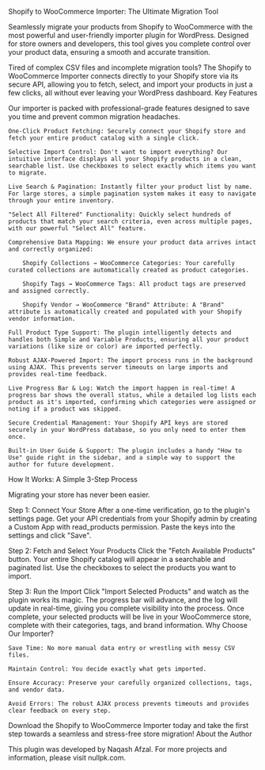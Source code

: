 Shopify to WooCommerce Importer: The Ultimate Migration Tool

Seamlessly migrate your products from Shopify to WooCommerce with the most powerful and user-friendly importer plugin for WordPress. Designed for store owners and developers, this tool gives you complete control over your product data, ensuring a smooth and accurate transition.

Tired of complex CSV files and incomplete migration tools? The Shopify to WooCommerce Importer connects directly to your Shopify store via its secure API, allowing you to fetch, select, and import your products in just a few clicks, all without ever leaving your WordPress dashboard.
Key Features

Our importer is packed with professional-grade features designed to save you time and prevent common migration headaches.

    One-Click Product Fetching: Securely connect your Shopify store and fetch your entire product catalog with a single click.

    Selective Import Control: Don't want to import everything? Our intuitive interface displays all your Shopify products in a clean, searchable list. Use checkboxes to select exactly which items you want to migrate.

    Live Search & Pagination: Instantly filter your product list by name. For large stores, a simple pagination system makes it easy to navigate through your entire inventory.

    "Select All Filtered" Functionality: Quickly select hundreds of products that match your search criteria, even across multiple pages, with our powerful "Select All" feature.

    Comprehensive Data Mapping: We ensure your product data arrives intact and correctly organized:

        Shopify Collections → WooCommerce Categories: Your carefully curated collections are automatically created as product categories.

        Shopify Tags → WooCommerce Tags: All product tags are preserved and assigned correctly.

        Shopify Vendor → WooCommerce "Brand" Attribute: A "Brand" attribute is automatically created and populated with your Shopify vendor information.

    Full Product Type Support: The plugin intelligently detects and handles both Simple and Variable Products, ensuring all your product variations (like size or color) are imported perfectly.

    Robust AJAX-Powered Import: The import process runs in the background using AJAX. This prevents server timeouts on large imports and provides real-time feedback.

    Live Progress Bar & Log: Watch the import happen in real-time! A progress bar shows the overall status, while a detailed log lists each product as it's imported, confirming which categories were assigned or noting if a product was skipped.

    Secure Credential Management: Your Shopify API keys are stored securely in your WordPress database, so you only need to enter them once.

    Built-in User Guide & Support: The plugin includes a handy "How to Use" guide right in the sidebar, and a simple way to support the author for future development.

How It Works: A Simple 3-Step Process

Migrating your store has never been easier.

Step 1: Connect Your Store
After a one-time verification, go to the plugin's settings page. Get your API credentials from your Shopify admin by creating a Custom App with read_products permission. Paste the keys into the settings and click "Save".

Step 2: Fetch and Select Your Products
Click the "Fetch Available Products" button. Your entire Shopify catalog will appear in a searchable and paginated list. Use the checkboxes to select the products you want to import.

Step 3: Run the Import
Click "Import Selected Products" and watch as the plugin works its magic. The progress bar will advance, and the log will update in real-time, giving you complete visibility into the process. Once complete, your selected products will be live in your WooCommerce store, complete with their categories, tags, and brand information.
Why Choose Our Importer?

    Save Time: No more manual data entry or wrestling with messy CSV files.

    Maintain Control: You decide exactly what gets imported.

    Ensure Accuracy: Preserve your carefully organized collections, tags, and vendor data.

    Avoid Errors: The robust AJAX process prevents timeouts and provides clear feedback on every step.

Download the Shopify to WooCommerce Importer today and take the first step towards a seamless and stress-free store migration!
About the Author

This plugin was developed by Naqash Afzal. For more projects and information, please visit nullpk.com.
